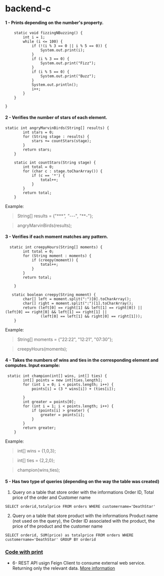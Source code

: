 # backend-c


#### 1 - Prints depending on the number's property.
```
    static void fizzingNBuzzing() {
        int i = 1;
        while (i <= 100) {
            if (!(i % 3 == 0 || i % 5 == 0)) {
                System.out.print(i);
            }
            if (i % 3 == 0) {
                System.out.print("Fizz");
            }
            if (i % 5 == 0) {
                System.out.print("Buzz");
            }
            System.out.println();
            i++;
        }
    }

}
```

#### 2 - Verifies the number of stars of each element.
```
static int angryMarvinBirds(String[] results) {
        int stars = 0;
        for (String stage : results) {
            stars += countStars(stage);
        }
        return stars;
    }

    static int countStars(String stage) {
        int total = 0;
        for (char c : stage.toCharArray()) {
            if (c == '*') {
                total++;
            }
        }
        return total;
    }
```
Example:
> String[] results = {"****", "*---", "**-"};

> angryMarvinBirds(results);

#### 3 - Verifies if each moment matches any pattern. 
```
  static int creepyHours(String[] moments) {
        int total = 0;
        for (String moment : moments) {
            if (creepy(moment)) {
                total++;
            }
        }
        return total;

    }

   static boolean creepy(String moment) {
        char[] left = moment.split(":")[0].toCharArray();
        char[] right = moment.split(":")[1].toCharArray();
        return (left[0] == right[1] && left[1] == right[0]) || (left[0] == right[0] && left[1] == right[1] ||
                (left[0] == left[1] && right[0] == right[1]));
    }
```
Example:
> String[] moments = {"22:22", "12:21", "07:30"};

> creepyHours(moments);

#### 4 - Takes the numbers of wins and ties in the corresponding element and computes. Input example:
```
 static int champion(int[] wins, int[] ties) {
        int[] points = new int[ties.length];
        for (int i = 0; i < points.length; i++) {
            points[i] = (3 * wins[i]) + (ties[i]);

        }
        int greater = points[0];
        for (int i = 1; i < points.length; i++) {
            if (points[i] > greater) {
                greater = points[i];
            }
        }
        return greater;
    }
```    

Example:
> int[] wins = {1,0,3};

> int[] ties = {2,2,0};

> champion(wins,ties);

#### 5 - Has two type of queries (depending on the way the table was created)

1. Query on a table that store order with the informations Order ID, Total price of the order and Customer name
```
SELECT orderid,totalprice FROM orders WHERE customername='DeathStar'
```
2. Query on a table that store product with the informations Product name (not used on the query), the Order ID associated with the product, the price of the product and the customer name
```
SELECT orderid, SUM(price) as totalprice FROM orders WHERE customername='DeathStar' GROUP BY orderid
 ```


### [Code with print](https://github.com/fgsantana/backend-c/tree/main/code)
- 6- REST API usign Feign Client to consume external web service. Returning only the relevant data. [More information](https://github.com/fgsantana/backend-c/tree/main/formula1-api) 
